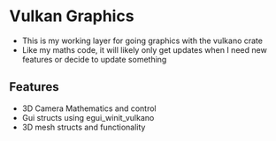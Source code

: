 # Vulkan Graphics

- This is my working layer for going graphics with the vulkano crate
- Like my maths code, it will likely only get updates when I need new features or decide to update something

## Features
- 3D Camera Mathematics and control
- Gui structs using egui_winit_vulkano
- 3D mesh structs and functionality